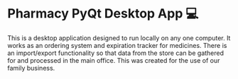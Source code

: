 # Pharmacy PyQt Desktop App 💻
This is a desktop application designed to run locally on any one computer. It works as an ordering system and expiration tracker for medicines. There is an import/export functionality so that data from the store can be gathered for and processed in the main office. This was created for the use of our family business.
